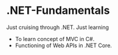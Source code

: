 # .NET-Fundamentals 
Just cruising through .NET. Just learning 
- To learn concept of MVC in C#.
- Functioning of Web APIs in .NET Core.  
